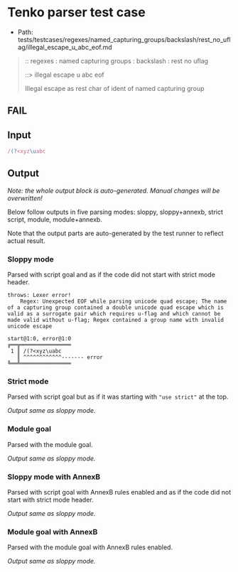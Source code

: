 # Tenko parser test case

- Path: tests/testcases/regexes/named_capturing_groups/backslash/rest_no_uflag/illegal_escape_u_abc_eof.md

> :: regexes : named capturing groups : backslash : rest no uflag
>
> ::> illegal escape u abc eof
>
> Illegal escape as rest char of ident of named capturing group

## FAIL

## Input

`````js
/(?<xyz\uabc
`````

## Output

_Note: the whole output block is auto-generated. Manual changes will be overwritten!_

Below follow outputs in five parsing modes: sloppy, sloppy+annexb, strict script, module, module+annexb.

Note that the output parts are auto-generated by the test runner to reflect actual result.

### Sloppy mode

Parsed with script goal and as if the code did not start with strict mode header.

`````
throws: Lexer error!
    Regex: Unexpected EOF while parsing unicode quad escape; The name of a capturing group contained a double unicode quad escape which is valid as a surrogate pair which requires u-flag and which cannot be made valid without u-flag; Regex contained a group name with invalid unicode escape

start@1:0, error@1:0
╔══╦════════════════
 1 ║ /(?<xyz\uabc
   ║ ^^^^^^^^^^^^------- error
╚══╩════════════════

`````

### Strict mode

Parsed with script goal but as if it was starting with `"use strict"` at the top.

_Output same as sloppy mode._

### Module goal

Parsed with the module goal.

_Output same as sloppy mode._

### Sloppy mode with AnnexB

Parsed with script goal with AnnexB rules enabled and as if the code did not start with strict mode header.

_Output same as sloppy mode._

### Module goal with AnnexB

Parsed with the module goal with AnnexB rules enabled.

_Output same as sloppy mode._
